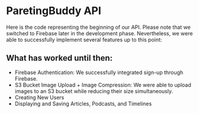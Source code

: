 # ParetingBuddy API

Here is the code representing the beginning of our API. Please note that we switched to Firebase later in the development phase. Nevertheless, we were able to successfully implement several features up to this point:

## What has worked until then:

- Firebase Authentication: We successfully integrated sign-up through Firebase.
- S3 Bucket Image Upload + Image Compression: We were able to upload images to an S3 bucket while reducing their size simultaneously.
- Creating New Users
- Displaying and Saving Articles, Podcasts, and Timelines

